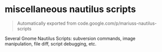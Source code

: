 # miscellaneous nautilus scripts
> Automatically exported from code.google.com/p/mariuss-nautilus-scripts

Several Gnome Nautilus Scripts: subversion commands, image manipulation, file diff, script debugging, etc.
